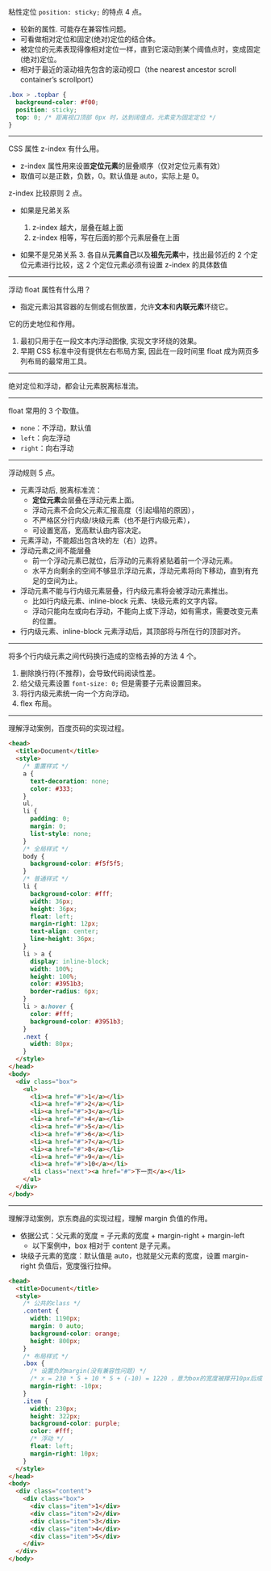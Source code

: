 粘性定位 `position: sticky;` 的特点 4 点。

- 较新的属性. 可能存在兼容性问题。
- 可看做相对定位和固定(绝对)定位的结合体。
- 被定位的元素表现得像相对定位一样，直到它滚动到某个阈值点时，变成固定(绝对)定位。
- 相对于最近的滚动祖先包含的滚动视口（the nearest ancestor scroll container’s scrollport）

```css
.box > .topbar {
  background-color: #f00;
  position: sticky;
  top: 0; /* 距离视口顶部 0px 时，达到阔值点，元素变为固定定位 */
}
```

---

CSS 属性 z-index 有什么用。

- z-index 属性用来设置**定位元素**的层叠顺序（仅对定位元素有效）
- 取值可以是正数，负数，0。默认值是 auto，实际上是 0。

z-index 比较原则 2 点。

- 如果是兄弟关系

  1.  z-index 越大，层叠在越上面
  2.  z-index 相等，写在后面的那个元素层叠在上面

- 如果不是兄弟关系 3. 各自从**元素自己**以及**祖先元素**中，找出最邻近的 2 个定位元素进行比较，这 2 个定位元素必须有设置 z-index 的具体数值

---

浮动 float 属性有什么用？

- 指定元素沿其容器的左侧或右侧放置，允许**文本**和**内联元素**环绕它。

它的历史地位和作用。

1. 最初只用于在一段文本内浮动图像, 实现文字环绕的效果。
2. 早期 CSS 标准中没有提供左右布局方案, 因此在一段时间里 float 成为网页多列布局的最常用工具。

---

绝对定位和浮动，都会让元素脱离标准流。

---

float 常用的 3 个取值。

- `none`：不浮动，默认值
- `left`：向左浮动
- `right`：向右浮动

---

浮动规则 5 点。

- 元素浮动后, 脱离标准流：
  - **定位元素**会层叠在浮动元素上面。
  - 浮动元素不会向父元素汇报高度（引起塌陷的原因），
  - 不严格区分行内级/块级元素（也不是行内级元素），
  - 可设置宽高，宽高默认由内容决定。
- 元素浮动，不能超出包含块的左（右）边界。
- 浮动元素之间不能层叠
  - 前一个浮动元素已就位，后浮动的元素将紧贴着前一个浮动元素。
  - 水平方向剩余的空间不够显示浮动元素，浮动元素将向下移动，直到有充足的空间为止。
- 浮动元素不能与行内级元素层叠，行内级元素将会被浮动元素推出。
  - 比如行内级元素、inline-block 元素、块级元素的文字内容。
  - 浮动只能向左或向右浮动，不能向上或下浮动，如有需求，需要改变元素的位置。
- 行内级元素、inline-block 元素浮动后，其顶部将与所在行的顶部对齐。

---

将多个行内级元素之间代码换行造成的空格去掉的方法 4 个。

1. 删除换行符(不推荐)，会导致代码阅读性差。
2. 给父级元素设置 `font-size: 0;` 但是需要子元素设置回来。
3. 将行内级元素统一向一个方向浮动。
4. flex 布局。

---

理解浮动案例，百度页码的实现过程。

```html
<head>
  <title>Document</title>
  <style>
    /* 重置样式 */
    a {
      text-decoration: none;
      color: #333;
    }
    ul,
    li {
      padding: 0;
      margin: 0;
      list-style: none;
    }
    /* 全局样式 */
    body {
      background-color: #f5f5f5;
    }
    /* 普通样式 */
    li {
      background-color: #fff;
      width: 36px;
      height: 36px;
      float: left;
      margin-right: 12px;
      text-align: center;
      line-height: 36px;
    }
    li > a {
      display: inline-block;
      width: 100%;
      height: 100%;
      color: #3951b3;
      border-radius: 6px;
    }
    li > a:hover {
      color: #fff;
      background-color: #3951b3;
    }
    .next {
      width: 80px;
    }
  </style>
</head>
<body>
  <div class="box">
    <ul>
      <li><a href="#">1</a></li>
      <li><a href="#">2</a></li>
      <li><a href="#">3</a></li>
      <li><a href="#">4</a></li>
      <li><a href="#">5</a></li>
      <li><a href="#">6</a></li>
      <li><a href="#">7</a></li>
      <li><a href="#">8</a></li>
      <li><a href="#">9</a></li>
      <li><a href="#">10</a></li>
      <li class="next"><a href="#">下一页</a></li>
    </ul>
  </div>
</body>
```

---

理解浮动案例，京东商品的实现过程，理解 margin 负值的作用。

- 依据公式：父元素的宽度 = 子元素的宽度 + margin-right + margin-left
  - 以下案例中，box 相对于 content 是子元素。
- 块级子元素的宽度：默认值是 auto，也就是父元素的宽度，设置 margin-right 负值后，宽度强行拉伸。

```html
<head>
  <title>Document</title>
  <style>
    /* 公共的class */
    .content {
      width: 1190px;
      margin: 0 auto;
      background-color: orange;
      height: 800px;
    }
    /* 布局样式 */
    .box {
      /* 设置负的margin(没有兼容性问题) */
      /* x = 230 * 5 + 10 * 5 + (-10) = 1220 ，意为box的宽度被撑开10px后成为1220px */
      margin-right: -10px;
    }
    .item {
      width: 230px;
      height: 322px;
      background-color: purple;
      color: #fff;
      /* 浮动 */
      float: left;
      margin-right: 10px;
    }
  </style>
</head>
<body>
  <div class="content">
    <div class="box">
      <div class="item">1</div>
      <div class="item">2</div>
      <div class="item">3</div>
      <div class="item">4</div>
      <div class="item">5</div>
    </div>
  </div>
</body>
```
